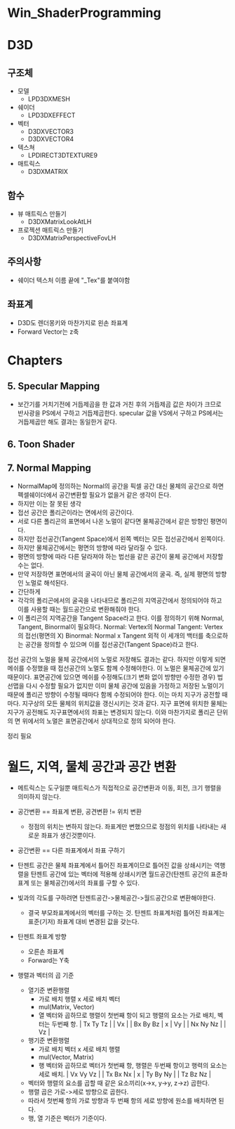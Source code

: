 # Win_ShaderProgramming

# D3D
## 구조체
- 모델
    - LPD3DXMESH
- 쉐이더
    - LPD3DXEFFECT
- 벡터
    - D3DXVECTOR3
    - D3DXVECTOR4
- 텍스쳐
    - LPDIRECT3DTEXTURE9
- 매트릭스
    - D3DXMATRIX
## 함수
- 뷰 매트릭스 만들기
    - D3DXMatrixLookAtLH
- 프로젝션 매트릭스 만들기
    - D3DXMatrixPerspectiveFovLH
## 주의사항
- 쉐이더 텍스처 이름 끝에 "_Tex"를 붙여야함
## 좌표계
- D3D도 렌더몽키와 마찬가지로 왼손 좌표계
- Forward Vector는 z축

# Chapters
## 5. Specular Mapping
- 보간기를 거치기전에 거듭제곱을 한 값과 거친 후의 거듭제곱 값은 차이가 크므로 반사광을 PS에서 구하고 거듭제곱한다. specular 값을 VS에서 구하고 PS에서는 거듭제곱만 해도 결과는 동일한거 같다.

## 6. Toon Shader

## 7. Normal Mapping
- NormalMap에 정의하는 Normal의 공간을 픽셀 공간 대신 물체의 공간으로 하면 펙셀쉐이더에서 공간변환할 필요가 없을거 같은 생각이 든다.
- 하지만 이는 잘 못된 생각
- 접선 공간은 폴리곤이라는 면에서의 공간이다.
- 서로 다른 폴리곤의 표면에서 나온 노멀이 같다면 물체공간에서 같은 방향인 평면이다.
- 하지만 접선공간(Tangent Space)에서 왼쪽 벡터는 모든 접선공간에서 왼쪽이다.
- 하지만 물체공간에서는 평면의 방향에 따라 달라질 수 있다.
- 평면의 방향에 따라 다른 달라져야 하는 법선을 같은 공간이 물체 공간에서 저장할 수는 없다.
- 만약 저장하면 표면에서의 굴곡이 아닌 물체 공간에서의 굴곡. 즉, 실제 평면의 방향인 노멀로 해석된다.
- 간단하게
- 각각의 폴리곤에서의 굴곡을 나타내므로 폴리곤의 지역공간에서 정의되어야 하고 이를 사용할 때는 월드공간으로 변환해줘야 한다.
- 이 폴리곤의 지역공간을 Tangent Space라고 한다.
이를 정의하기 위해 Normal, Tangent, Binormal이 필요하다.
Normal: Vertex의 Normal
Tangent: Vertex의 접선(평면의 X)
Binormal: Normal x Tangent 외적
이 세개의 백터를 축으로하는 공간을 정의할 수 있으며 이를 접선공간(Tangent Space)라고 한다.


접선 공간의 노멀을 물체 공간에서의 노멀로 저장해도 결과는 같다.
하지만 이렇게 되면 메쉬를 수정했을 때 접선공간의 노멀도 함께 수정해야한다.
이 노멀은 물체공간에 있기 때문이다. 
표면공간에 있으면 메쉬를 수정해도(크기 변화 없이 방향만 수정한 경우) 법선맵을 다시 수정할 필요가 없지만
이미 물체 공간에 있음을 가정하고 저장된 노멀이기 때문에 폴리곤 방향이 수정될 때마다 함께 수정되어야 한다.
이는 마치 지구가 공전할 때마다. 지구상의 모든 물체의 위치값을 갱신시키는 것과 같다.
지구 표면에 위치한 물체는 지구가 공전해도 지구표면에서의 좌표는 변경되지 않는다.
이와 마찬가지로 폴리곤 단위의 면 위에서의 노멀은 표면공간에서 상대적으로 정의 되어야 한다.


정리 필요

# 월드, 지역, 물체 공간과 공간 변환
- 메트릭스는 도구일뿐 매트릭스가 직접적으로 공간변환과 이동, 회전, 크기 행렬을 의미하지 않는다.
- 공간변환 == 좌표계 변환, 공견변환 != 위치 변환
    - 정점의 위치는 변하지 않는다.
    좌표계만 변했으므로 정점의 위치를 나타내는 새로운 좌표가 생긴것뿐이다.
- 공간변환 == 다른 좌표계에서 좌표 구하기
- 탄젠트 공간은 물체 좌표계에서 틀어진 좌표계이므로 틀어진 값을 상쇄시키는 역행렬을 탄젠트 공간에 있는 벡터에 적용해 상쇄시키면 월드공간(탄젠트 공간의 표준좌표계 또는 물체공간)에서의 좌표를 구할 수 있다.
- 빛과의 각도를 구하려면 탄젠트공간->물체공간->월드공간으로 변환해야한다.
    - 결국 부모좌표계에서의 벡터를 구하는 것.
탄젠트 좌표계처럼 틀어진 좌표계는 표준(기저) 좌표계 대비 변경된 값을 갖는다.

- 탄젠트 좌표계 방향
    - 오른손 좌표계
    - Forward는 Y축

- 행렬과 벡터의 곱 기준
    - 열기준 변환행렬
        - 가로 배치 행렬 x 세로 배치 벡터
        - mul(Matrix, Vector)
        - 열 벡터와 곱하므로 행렬이 첫번째 항이 되고 행렬의 요소는 가로 배치, 벡터는 두번째 항.
            | Tx Ty Tz |   | Vx |
            | Bx By Bz | x | Vy |
            | Nx Ny Nz |   | Vz | 
    - 행기준 변환행렬
        - 가로 배치 벡터 x 세로 배치 행렬
        - mul(Vector, Matrix)
        - 행 벡터와 곱하므로 벡터가 첫번째 항, 행렬은 두번째 항이고 행력의 요소는 세로 배치.
            | Vx Vy Vz |   | Tx Bx Nx |
                         x | Ty By Ny |
                           | Tz Bz Nz |
    - 벡터와 행렬의 요소를 곱할 때 같은 요소끼리(x->x, y->y, z->z) 곱한다.
    - 행렬 곱은 가로->세로 방향으로 곱한다.
    - 따라서 첫번째 항의 가로 방향과 두 번째 항의 세로 방향에 원소를 배치하면 된다.
    - 행, 열 기준은 벡터가 기준이다.


